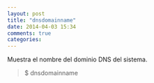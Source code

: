 ```yaml
---
layout: post
title: "dnsdomainname"
date: 2014-04-03 15:34
comments: true
categories: 
---
```

Muestra el nombre del dominio DNS del sistema.

>$ dnsdomainname

